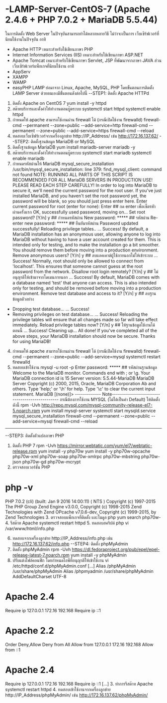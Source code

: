 # -LAMP-Server-CentOS-7  (Apache 2.4.6 + PHP 7.0.2 + MariaDB 5.5.44)

ในการติดตั้ง Web Server ในปัจจุบันสามารถทำได้หลากหลายวิธี ไม่ว่าจะเป็นการ
เว็บเซิร์ฟเวอร์ที่นิยมใช้งานในปัจจุบัน อาทิ
- Apache HTTP เหมาะสำหรับใช้เขียนภาษา PHP
- Internet Information Services (IIS) เหมาะสำหรับใช้เขียนภาษา ASP.NET
- Apache Tomcat เหมาะสำหรับใช้เขียนภาษา Servlet, JSP ที่พัฒนาจากภาษา JAVA
ส่วนเว็บเซิร์ฟเวอร์แพ็กเกจที่นิยมใช้งาน อาทิ
- AppServ
- XAMPP
- WAMP
- easyPHP
LAMP ย่อมาจาก Linux, Apache, MySQL, PHP
โดยขั้นตอนการติดตั้ง LAMP Server ด้วยตนเองมีขั้นตอนดังต่อไปนี้
--STEP1: ติดตั้ง Apache HTTPd 
1. ติดตั้ง Apache on CentOS 7
yum install -y httpd
2. สต๊าทบริการและตั้งค่าให้ทำงานตอนบู๊ตระบบ
systemctl start httpd
systemctl enable httpd
3. กำหนดให้ apache สามารถใช้งานผ่าน firewall ได้ (กรณีเปิดใช้งาน firewalld)
firewall-cmd --permanent --zone=public --add-service=http
firewall-cmd --permanent --zone=public --add-service=https
firewall-cmd --reload
4. ทดสอบเว็บเซิฟร์เวอร์จากเครื่องลูกข่าย
http://IP_Address/
เช่น
http://172.16.137.62/
--STEP2: ติดตั้งฐานข้อมูล MariaDB or MySQL
1. ติดตั้งฐานข้อมูล MariaDB
yum install mariadb-server mariadb -y
2. สต๊าทบริการและตั้งค่าให้ทำงานตอนบู๊ตระบบ
systemctl start mariadb
systemctl enable mariadb
3. กำหนดรหัสผ่านให้ MariaDB
mysql_secure_installation 
/usr/bin/mysql_secure_installation: line 379: find_mysql_client: command not found
NOTE: RUNNING ALL PARTS OF THIS SCRIPT IS RECOMMENDED FOR ALL MariaDB
SERVERS IN PRODUCTION USE! PLEASE READ EACH STEP CAREFULLY!
In order to log into MariaDB to secure it, we'll need the current
password for the root user. If you've just installed MariaDB, and
you haven't set the root password yet, the password will be blank,
so you should just press enter here.
Enter current password for root (enter for none): Enter ## กด enter เพื่อเซ็ตรหัาผ่านครั้งแรก
OK, successfully used password, moving on...
Set root password? [Y/n] y ## กำหนดรหัสผ่าน 
New password: ***** ## รหัสผ่าน 
Re-enter new password: ***** ## ยืนยันรหัสผ่าน 
Password updated successfully!
Reloading privilege tables..
... Success!
By default, a MariaDB installation has an anonymous user, allowing anyone
to log into MariaDB without having to have a user account created for
them. This is intended only for testing, and to make the installation
go a bit smoother. You should remove them before moving into a
production environment.
Remove anonymous users? [Y/n] y ## ลบแอคเคาต์ผู้ใช้ภายนอกไม่ให้เข้าระบบ 
... Success!
Normally, root should only be allowed to connect from 'localhost'. This
ensures that someone cannot guess at the root password from the network.
Disallow root login remotely? [Y/n] y ## ไม่อนุญาติให้เข้ามาจากโดเมนภายนอก 
... Success!
By default, MariaDB comes with a database named 'test' that anyone can
access. This is also intended only for testing, and should be removed
before moving into a production environment.
Remove test database and access to it? [Y/n] y ## ลบฐานข้อมูลตัวอย่าง 
- Dropping test database...
... Success!
- Removing privileges on test database...
... Success!
Reloading the privilege tables will ensure that all changes made so far
will take effect immediately.
Reload privilege tables now? [Y/n] y ## ให้ฐานข้อมูลใช้งานได้ตอนนี้ 
... Success!
Cleaning up...
All done! If you've completed all of the above steps, your MariaDB
installation should now be secure.
Thanks for using MariaDB!
4. กำหนดให้ apache สามารถใช้งานผ่าน firewall ได้ (กรณีเปิดใช้งาน firewalld)
firewall-cmd --permanent --zone=public --add-service=mysql
systemctl restart firewalld
5. ทดสอบเข้าใช้งาน
mysql -u root -p
Enter password: ***** ## รหัสผ่านฐานข้อมูล 
Welcome to the MariaDB monitor. Commands end with ; or \g.
Your MariaDB connection id is 15
Server version: 5.5.44-MariaDB MariaDB Server
Copyright (c) 2000, 2015, Oracle, MariaDB Corporation Ab and others.
Type 'help;' or '\h' for help. Type '\c' to clear the current input statement.
MariaDB [(none)]>
------------- Note-----------------------------------------------
กรณีต้องการใช้งาน MYSQL (ไม่ได้เป็นค่า Default) ให้ติดตั้งดังนี้
rpm -Uvh http://repo.mysql.com/mysql-community-release-el7-5.noarch.rpm
yum install mysql-server
systemctl start mysqld.service
mysql_secure_installation
firewall-cmd --permanent --zone=public --add-service=mysql
firewall-cmd --reload
---------------------------------------------------------------
--STEP3: ติดตั้งตัวแปลภาษา PHP 
1. ติดตั้ง PHP 7
rpm -Uvh https://mirror.webtatic.com/yum/el7/webtatic-release.rpm
yum install -y php70w
yum install -y php70w-opcache php70w-xml php70w-soap php70w-xmlrpc php70w-mbstring php70w-json php70w-gd php70w-mcrypt
2. ตรวจสอบเวอร์ชั่น PHP
# php -v
PHP 7.0.2 (cli) (built: Jan 9 2016 14:00:11) ( NTS )
Copyright (c) 1997-2015 The PHP Group
Zend Engine v3.0.0, Copyright (c) 1998-2015 Zend Technologies
with Zend OPcache v7.0.6-dev, Copyright (c) 1999-2015, by Zend Technologies
3. ตรวจสอบแพ็กเกจที่ติดตั้ง และโมดูล php
yum search php70w-
4. รีสต๊าท Apache
systemctl restart httpd
5. ทดสอบสคริปต์ php
vi /var/www/html/info.php
<?php phpinfo(); ?>
6. ทดสอบจากเครื่องลูกข่าย
http://IP_Address/info.php
เช่น
http://172.16.137.62/info.php
--STEP4: ติดตั้ง phpMyAdmin 
1. ติดตั้ง phpMyAdmin
rpm -Uvh https://dl.fedoraproject.org/pub/epel/epel-release-latest-7.noarch.rpm
yum install -y phpMyAdmin
2. ปรับแต่งไฟล์คอนฟิก โดยกำหนดไอพีที่อนุญาติให้เข้าใช้งาน
vi /etc/httpd/conf.d/phpMyAdmin.conf
[...]
Alias /phpMyAdmin /usr/share/phpMyAdmin
Alias /phpmyadmin /usr/share/phpMyAdmin
AddDefaultCharset UTF-8
# Apache 2.4
Require ip 127.0.0.1 172.16 192.168 
Require ip ::1
# Apache 2.2
Order Deny,Allow
Deny from All
Allow from 127.0.0.1 172.16 192.168 
Allow from ::1
# Apache 2.4
Require ip 127.0.0.1 172.16 192.168 
Require ip ::1
[...]
3. ทำการรีสต๊าท Apache
systemctl restart httpd
4. ทดสอบเข้าใช้งานจากเครื่องลูกข่าย
http://IP_Address/phpMyAdmin/
เช่น
http://172.16.137.62/phpMyAdmin/
